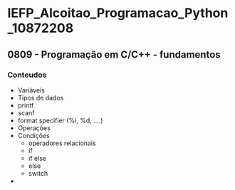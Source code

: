 # IEFP_Alcoitao_Programacao_Python_10872208

## 0809 - Programação em C/C++ - fundamentos

### Conteudos 

* Variáveis
* Tipos de dados
* printf
* scanf
* format specifier (%i, %d, ....)
* Operações
* Condições
  * operadores relacionais
  * if
  * if else
  * else
  * switch
*  
